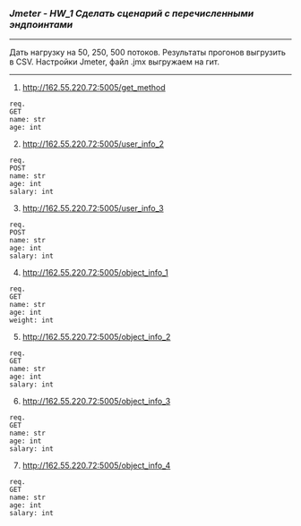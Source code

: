 ### *Jmeter - HW_1 Сделать сценарий с перечисленными эндпоинтами*
_________________________
Дать нагрузку на 50, 250, 500 потоков.
Результаты прогонов выгрузить в CSV.
Настройки Jmeter, файл .jmx выгружаем на гит.
_________________________

1) http://162.55.220.72:5005/get_method
```
req.
GET
name: str
age: int
```

2) http://162.55.220.72:5005/user_info_2
```
req.
POST
name: str
age: int
salary: int
```

3) http://162.55.220.72:5005/user_info_3
```
req.
POST
name: str
age: int
salary: int
```

4) http://162.55.220.72:5005/object_info_1
```
req.
GET
name: str
age: int
weight: int
```

5) http://162.55.220.72:5005/object_info_2
```
req.
GET
name: str
age: int
salary: int
```

6) http://162.55.220.72:5005/object_info_3
```
req.
GET
name: str
age: int
salary: int
```

7) http://162.55.220.72:5005/object_info_4
```
req.
GET
name: str
age: int
salary: int
```
